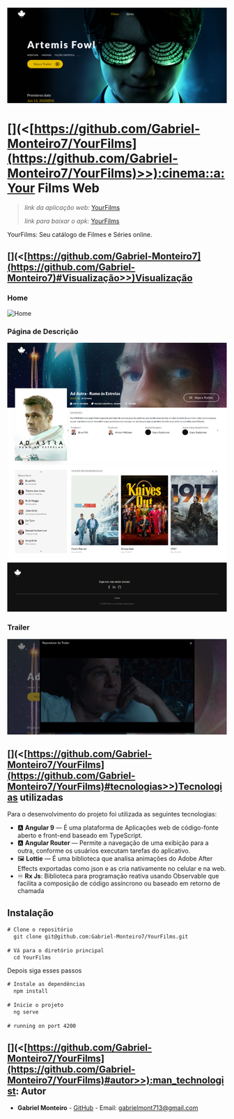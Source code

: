 ![Image](https://github.com/Gabriel-Monteiro7/YourFilms/blob/master/.github/image.png)

# [](<[https://github.com/Gabriel-Monteiro7/YourFilms](https://github.com/Gabriel-Monteiro7/YourFilms)>>):cinema::a:Your Films Web

> _link da aplicação web:_ [YourFilms](https://yourfilms.netlify.app/)
>
> _link para baixar o apk:_ [YourFilms](https://drive.google.com/drive/u/0/folders/1rrSwIH2451M_HWsITNgLUbQ7Y8OIhRGM)

YourFilms: Seu catálogo de Filmes e Séries online.

## [](<[https://github.com/Gabriel-Monteiro7](https://github.com/Gabriel-Monteiro7)#Visualização>>)Visualização

### Home

![Home](https://github.com/Gabriel-Monteiro7/YourFilms/blob/master/.github/home.png)

### Página de Descrição

![Descrição](https://github.com/Gabriel-Monteiro7/YourFilms/blob/master/.github/detail.png)

### Trailer

![Descrição](https://github.com/Gabriel-Monteiro7/YourFilms/blob/master/.github/trailer.png)

## [](<[https://github.com/Gabriel-Monteiro7/YourFilms](https://github.com/Gabriel-Monteiro7/YourFilms)#tecnologias>>)Tecnologias utilizadas

Para o desenvolvimento do projeto foi utilizada as seguintes tecnologias:

- :a: **Angular 9** — É uma plataforma de Aplicações web de código-fonte aberto e front-end baseado em TypeScript.
- :a: **Angular Router** — Permite a navegação de uma exibição para a outra, conforme os usuários executam tarefas do aplicativo.
- :framed_picture: **Lottie** — É uma biblioteca que analisa animações do Adobe After Effects exportadas como json e as cria nativamente no celular e na web.
- :infinity: **Rx Js**: Biblioteca para programação reativa usando Observable ​​que facilita a composição de código assíncrono ou baseado em retorno de chamada

## Instalação

```
# Clone o repositório
  git clone git@github.com:Gabriel-Monteiro7/YourFilms.git

# Vá para o diretório principal
  cd YourFilms

```

Depois siga esses passos

```
# Instale as dependências
  npm install

# Inicie o projeto
  ng serve

# running on port 4200

```

## [](<[https://github.com/Gabriel-Monteiro7/YourFilms](https://github.com/Gabriel-Monteiro7/YourFilms)#autor>>):man_technologist: Autor

- **Gabriel Monteiro** - [GitHub](https://github.com/Gabriel-Monteiro7) - Email: [gabrielmont713@gmail.com](mailto:gabrielmont713@gmail.com)
